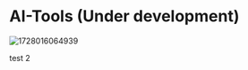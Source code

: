 # AI-Tools (Under development)


![1728016064939](https://github.com/user-attachments/assets/119ce9c7-596f-4cbe-86ac-6a8b94d06dc4)

test 2 